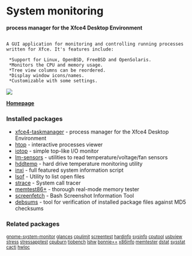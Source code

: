 # System monitoring

__process manager for the Xfce4 Desktop Environment__

```

A GUI application for monitoring and controlling running processes
written for Xfce. It's features include:

 *Support for Linux, OpenBSD, FreeBSD and OpenSolaris.
 *Monitors the CPU and memory usage.
 *Tree view columns can be reordered.
 *Display window icons/names.
 *Customizable with some settings.

```

![](https://screenshots.debian.net/thumbnail/xfce4-taskmanager/)


 **[Homepage](http://goodies.xfce.org/projects/applications/xfce4-taskmanager)**

### Installed packages

* [xfce4-taskmanager](https://packages.debian.org/jessie/xfce4-taskmanager) - process manager for the Xfce4 Desktop Environment
* [htop](https://packages.debian.org/jessie/htop) - interactive processes viewer
* [iotop](https://packages.debian.org/jessie/iotop) - simple top-like I/O monitor
* [lm-sensors](https://packages.debian.org/jessie/lm-sensors) - utilities to read temperature/voltage/fan sensors
* [hddtemp](https://packages.debian.org/jessie/hddtemp) - hard drive temperature monitoring utility
* [inxi](https://packages.debian.org/jessie/inxi) - full featured system information script
* [lsof](https://packages.debian.org/jessie/lsof) - Utility to list open files
* [strace](https://packages.debian.org/jessie/strace) - System call tracer
* [memtest86+](https://packages.debian.org/jessie/memtest86+) - thorough real-mode memory tester
* [screenfetch](https://packages.debian.org/jessie/screenfetch) - Bash Screenshot Information Tool
* [debsums](https://packages.debian.org/jessie/debsums) - tool for verification of installed package files against MD5 checksums

### Related packages

<sub> [gnome-system-monitor](https://packages.debian.org/jessie/gnome-system-monitor) [glances](https://packages.debian.org/jessie/glances) [cpulimit](https://packages.debian.org/jessie/cpulimit) [screentest](https://packages.debian.org/jessie/screentest) [hardinfo](https://packages.debian.org/jessie/hardinfo) [sysinfo](https://packages.debian.org/jessie/sysinfo) [cputool](https://packages.debian.org/jessie/cputool) [usbview](https://packages.debian.org/jessie/usbview) [stress](https://packages.debian.org/jessie/stress) [stressapptest](https://packages.debian.org/jessie/stressapptest) [cpuburn](https://packages.debian.org/jessie/cpuburn) [tiobench](https://packages.debian.org/jessie/tiobench) [lshw](https://packages.debian.org/jessie/lshw) [bonnie++](https://packages.debian.org/jessie/bonnie++) [x86info](https://packages.debian.org/jessie/x86info) [memtester](https://packages.debian.org/jessie/memtester) [dstat](https://packages.debian.org/jessie/dstat) [sysstat](https://packages.debian.org/jessie/sysstat) [cacti](https://packages.debian.org/jessie/cacti) [hwloc](https://packages.debian.org/jessie/hwloc)  </sub>
